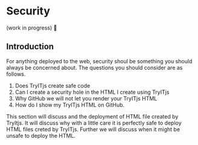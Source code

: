 # Security
 (work in progress) 
:construction:

## Introduction
For anything deployed to the web, security shoul be something you should always be concerned about. The questions you should consider are as follows.

1. Does TryITjs create safe code
2. Can I create a security hole in the HTML I create using TryITjs
3. Why GitHub we will not let you render your TryITjs HTML
3. How do I show my  TryITjs HTML on GitHub.

This section will discuss and the deployment of HTML file created by TryItjs. It will discuss why with a little care it is perfectly safe to deploy HTML files creted by TryITjs. 
Further we will discuss when it might be unsafe to deploy the HTML.
